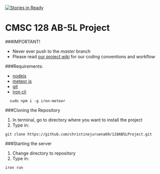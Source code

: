 [![Stories in Ready](https://badge.waffle.io/christinejuruena69/128AB5LProject.png?label=ready&title=Ready)](https://waffle.io/christinejuruena69/128AB5LProject)
# CMSC 128 AB-5L Project

###IMPORTANT!
  * Never ever push to the *master* branch
  * Please read [our project wiki](https://github.com/christinejuruena69/128AB5LProject/wiki) for our coding conventions and workflow

###Requirements:
  * [nodejs](https://github.com/creationix/nvm)
  * [meteor js](http://www.meteor.com/)
  * [git](http://git-scm.com/)
  * [iron cli](https://github.com/iron-meteor/iron-cli)
```
  sudo npm i -g iron-meteor
```

###Cloning the Repository
  1. In terminal, go to directory where you want to install the project
  2. Type in:
```
git clone https://github.com/christinejuruena69/128AB5LProject.git
```

###Starting the server
  1. Change directory to repository
  2. Type in:
```
iron run
```

